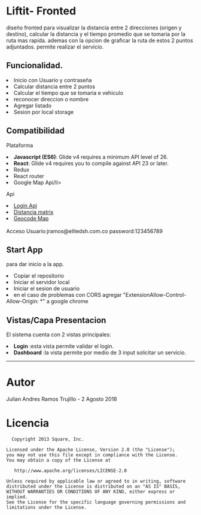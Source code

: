 # Liftit- Fronted
<p>diseño fronted para visualizar la distancia entre 2 direcciones (origen y destino), calcular la distancia y el tiempo
promedio que se tomaria por la ruta mas rapida. ademas con la opcion de graficar la ruta de estos 2 puntos adjuntados.
permite realizar el servicio.</p>



## Funcionalidad.
<li>Inicio con Usuario y contraseña</li>
<li>Calcular distancia entre 2 puntos</li>
<li>Calcular el tiempo que se tomaria e vehiculo</li>
<li>reconocer direccion o nombre </li>
<li>Agregar listado</li>
<li>Sesion por local storage</li>

## Compatibilidad
Plataforma
<li><strong>Javascript (ES6)</strong>: Glide v4 requires a minimum API level of 26.</li>
<li><strong>React</strong>: Glide v4 requires you to compile against API 23 or later.</li>
<li>Redux</li>
<li>React router</li>
<li>Google Map Api/li>

<br>

Api
<li><a href="https://www.mocky.io/v2/5b61ed61300000f10d6a4424">Login Api</a></li>
<li><a href="https://developers.google.com/maps/documentation/distance-matrix/intro">Distancia matrix</a></li>
<li><a href="https://developers.google.com/maps/documentation/geocoding/intro">Geocode Map</a></li>


<br>
Acceso
Usuario:jramos@elitedsh.com.co
password:123456789
<br>

## Start App
para dar inicio a la app.
<li>Copiar el repositorio</li>
<li>Iniciar el servidor local</li>
<li>Iniciar el sesion de usuario</li>
<li>en el caso de problemas con CORS agregar "ExtensionAllow-Control-Allow-Origin: *" a google chrome</li>




## Vistas/Capa Presentacion
El sistema cuenta con 2 vistas principales:
<br>
<li><strong>Login</strong> :esta vista permite validar el login.</li>
<li><strong>Dashboard</strong> :la vista permite por medio de 3 input solicitar un servicio.</li>


--------------------------------------

# Autor
<p>Julian Andres Ramos Trujillo - 2 Agosto 2018</p>

# Licencia

```
  Copyright 2013 Square, Inc.

Licensed under the Apache License, Version 2.0 (the "License");
you may not use this file except in compliance with the License.
You may obtain a copy of the License at

   http://www.apache.org/licenses/LICENSE-2.0

Unless required by applicable law or agreed to in writing, software
distributed under the License is distributed on an "AS IS" BASIS,
WITHOUT WARRANTIES OR CONDITIONS OF ANY KIND, either express or implied.
See the License for the specific language governing permissions and
limitations under the License.
```

